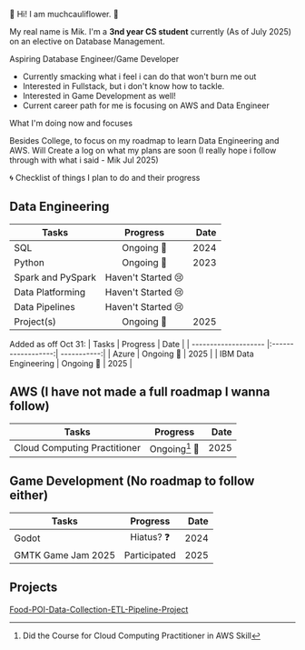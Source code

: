 👾 Hi! I am muchcauliflower. 👾

My real name is Mik. I'm a **3nd year CS student** currently (As of July 2025) on an elective on Database Management.

Aspiring Database Engineer/Game Developer
- Currently smacking what i feel i can do that won't burn me out
- Interested in Fullstack, but i don't know how to tackle.
- Interested in Game Development as well!
- Current career path for me is focusing on AWS and Data Engineer

What I'm doing now and focuses

Besides College, to focus on my roadmap to learn Data Engineering and AWS.
Will Create a log on what my plans are soon (I really hope i follow through with what i said - Mik Jul 2025)

🌀 Checklist of things I plan to do and their progress

## Data Engineering 

| Tasks             | Progress           |  Date       |
| ----------------- |:------------------:| -----------:|
| SQL               | Ongoing 🏃         | 2024        |
| Python            | Ongoing 🏃         | 2023        |
| Spark and PySpark | Haven't Started 😢 |             |
| Data Platforming  | Haven't Started 😢 |             |
| Data Pipelines    | Haven't Started 😢 |             |
| Project(s)        | Ongoing 🏃         | 2025        |

Added as off Oct 31:
| Tasks                | Progress           |  Date       |
| -------------------- |:------------------:| -----------:|
| Azure                | Ongoing 🏃         | 2025        |
| IBM Data Engineering | Ongoing 🏃         | 2025        |


## AWS (I have not made a full roadmap I wanna follow) 

| Tasks                        | Progress           |  Date       | 
| ---------------------------- |:------------------:| -----------:|
| Cloud Computing Practitioner | Ongoing[^1] 🏃     | 2025        |

## Game Development (No roadmap to follow either)
| Tasks              | Progress           |  Date       |
| ------------------ |:------------------:| -----------:|
| Godot              | Hiatus? ❓         | 2024        |
| GMTK Game Jam 2025 | Participated       | 2025        |

[^1]: Did the Course for Cloud Computing Practitioner in AWS Skill


## Projects
[Food-POI-Data-Collection-ETL-Pipeline-Project](https://github.com/muchcauliflower/Food-POI-Data-Collection-ETL-Pipeline-Project)

